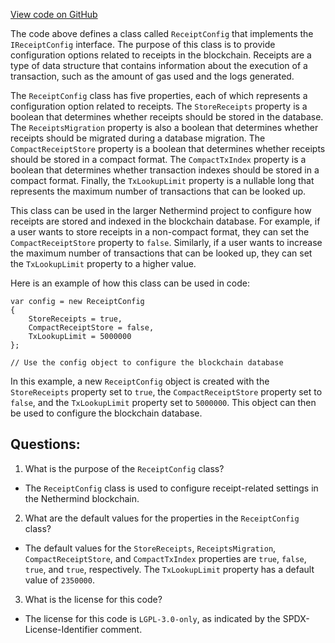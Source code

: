 [View code on GitHub](https://github.com/NethermindEth/nethermind/src/Nethermind/Nethermind.Blockchain/Receipts/ReceiptConfig.cs)

The code above defines a class called `ReceiptConfig` that implements the `IReceiptConfig` interface. The purpose of this class is to provide configuration options related to receipts in the blockchain. Receipts are a type of data structure that contains information about the execution of a transaction, such as the amount of gas used and the logs generated.

The `ReceiptConfig` class has five properties, each of which represents a configuration option related to receipts. The `StoreReceipts` property is a boolean that determines whether receipts should be stored in the database. The `ReceiptsMigration` property is also a boolean that determines whether receipts should be migrated during a database migration. The `CompactReceiptStore` property is a boolean that determines whether receipts should be stored in a compact format. The `CompactTxIndex` property is a boolean that determines whether transaction indexes should be stored in a compact format. Finally, the `TxLookupLimit` property is a nullable long that represents the maximum number of transactions that can be looked up.

This class can be used in the larger Nethermind project to configure how receipts are stored and indexed in the blockchain database. For example, if a user wants to store receipts in a non-compact format, they can set the `CompactReceiptStore` property to `false`. Similarly, if a user wants to increase the maximum number of transactions that can be looked up, they can set the `TxLookupLimit` property to a higher value.

Here is an example of how this class can be used in code:

```
var config = new ReceiptConfig
{
    StoreReceipts = true,
    CompactReceiptStore = false,
    TxLookupLimit = 5000000
};

// Use the config object to configure the blockchain database
```

In this example, a new `ReceiptConfig` object is created with the `StoreReceipts` property set to `true`, the `CompactReceiptStore` property set to `false`, and the `TxLookupLimit` property set to `5000000`. This object can then be used to configure the blockchain database.
## Questions: 
 1. What is the purpose of the `ReceiptConfig` class?
- The `ReceiptConfig` class is used to configure receipt-related settings in the Nethermind blockchain.

2. What are the default values for the properties in the `ReceiptConfig` class?
- The default values for the `StoreReceipts`, `ReceiptsMigration`, `CompactReceiptStore`, and `CompactTxIndex` properties are `true`, `false`, `true`, and `true`, respectively. The `TxLookupLimit` property has a default value of `2350000`.

3. What is the license for this code?
- The license for this code is `LGPL-3.0-only`, as indicated by the SPDX-License-Identifier comment.